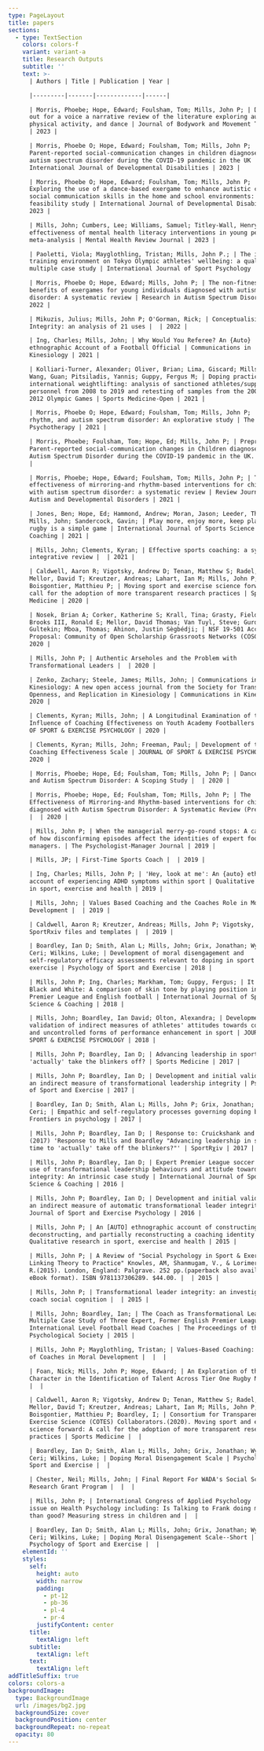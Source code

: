 ```yaml
---
type: PageLayout
title: papers
sections:
  - type: TextSection
    colors: colors-f
    variant: variant-a
    title: Research Outputs
    subtitle: ''
    text: >-
      | Authors | Title | Publication | Year |

      |---------|-------|-------------|------|

      | Morris, Phoebe; Hope, Edward; Foulsham, Tom; Mills, John P; | Dancing
      out for a voice a narrative review of the literature exploring autism,
      physical activity, and dance | Journal of Bodywork and Movement Therapies
      | 2023 |

      | Morris, Phoebe O; Hope, Edward; Foulsham, Tom; Mills, John P; |
      Parent-reported social-communication changes in children diagnosed with
      autism spectrum disorder during the COVID-19 pandemic in the UK |
      International Journal of Developmental Disabilities | 2023 |

      | Morris, Phoebe O; Hope, Edward; Foulsham, Tom; Mills, John P; |
      Exploring the use of a dance-based exergame to enhance autistic children's
      social communication skills in the home and school environments: a
      feasibility study | International Journal of Developmental Disabilities |
      2023 |

      | Mills, John; Cumbers, Lee; Williams, Samuel; Titley-Wall, Henry; | The
      effectiveness of mental health literacy interventions in young people: a
      meta-analysis | Mental Health Review Journal | 2023 |

      | Paoletti, Viola; Mayglothling, Tristan; Mills, John P.; | The impact of
      training environment on Tokyo Olympic athletes' wellbeing: a qualitative
      multiple case study | International Journal of Sport Psychology | 2023 |

      | Morris, Phoebe O; Hope, Edward; Mills, John P; | The non-fitness-related
      benefits of exergames for young individuals diagnosed with autism spectrum
      disorder: A systematic review | Research in Autism Spectrum Disorders |
      2022 |

      | Mikuzis, Julius; Mills, John P; O'Gorman, Rick; | Conceptualising Moral
      Integrity: an analysis of 21 uses |  | 2022 |

      | Ing, Charles; Mills, John; | Why Would You Referee? An {Auto}
      ethnographic Account of a Football Official | Communications in
      Kinesiology | 2021 |

      | Kolliari-Turner, Alexander; Oliver, Brian; Lima, Giscard; Mills, John P;
      Wang, Guan; Pitsiladis, Yannis; Guppy, Fergus M; | Doping practices in
      international weightlifting: analysis of sanctioned athletes/support
      personnel from 2008 to 2019 and retesting of samples from the 2008 and
      2012 Olympic Games | Sports Medicine-Open | 2021 |

      | Morris, Phoebe O; Hope, Edward; Foulsham, Tom; Mills, John P; | Dance,
      rhythm, and autism spectrum disorder: An explorative study | The Arts in
      Psychotherapy | 2021 |

      | Morris, Phoebe; Foulsham, Tom; Hope, Ed; Mills, John P; | Preprint:
      Parent-reported social-communication changes in Children diagnosed with
      Autism Spectrum Disorder during the COVID-19 pandemic in the UK. |  | 2021
      |

      | Morris, Phoebe; Hope, Edward; Foulsham, Tom; Mills, John P; | The
      effectiveness of mirroring-and rhythm-based interventions for children
      with autism spectrum disorder: a systematic review | Review Journal of
      Autism and Developmental Disorders | 2021 |

      | Jones, Ben; Hope, Ed; Hammond, Andrew; Moran, Jason; Leeder, Thomas;
      Mills, John; Sandercock, Gavin; | Play more, enjoy more, keep playing
      rugby is a simple game | International Journal of Sports Science &
      Coaching | 2021 |

      | Mills, John; Clements, Kyran; | Effective sports coaching: a systematic
      integrative review |  | 2021 |

      | Caldwell, Aaron R; Vigotsky, Andrew D; Tenan, Matthew S; Radel, Rémi;
      Mellor, David T; Kreutzer, Andreas; Lahart, Ian M; Mills, John P;
      Boisgontier, Matthieu P; | Moving sport and exercise science forward: a
      call for the adoption of more transparent research practices | Sports
      Medicine | 2020 |

      | Nosek, Brian A; Corker, Katherine S; Krall, Tina; Grasty, Fielding L;
      Brooks III, Ronald E; Mellor, David Thomas; Van Tuyl, Steve; Gurdal,
      Gultekin; Mboa, Thomas; Ahinon, Justin Sègbédji; | NSF 19-501 AccelNet
      Proposal: Community of Open Scholarship Grassroots Networks (COSGN) |  |
      2020 |

      | Mills, John P; | Authentic Arseholes and the Problem with
      Transformational Leaders |  | 2020 |

      | Zenko, Zachary; Steele, James; Mills, John; | Communications in
      Kinesiology: A new open access journal from the Society for Transparency,
      Openness, and Replication in Kinesiology | Communications in Kinesiology |
      2020 |

      | Clements, Kyran; Mills, John; | A Longitudinal Examination of the
      Influence of Coaching Effectiveness on Youth Academy Footballers | JOURNAL
      OF SPORT & EXERCISE PSYCHOLOGY | 2020 |

      | Clements, Kyran; Mills, John; Freeman, Paul; | Development of the Youth
      Coaching Effectiveness Scale | JOURNAL OF SPORT & EXERCISE PSYCHOLOGY |
      2020 |

      | Morris, Phoebe; Hope, Ed; Foulsham, Tom; Mills, John P; | Dance, Rhythm
      and Autism Spectrum Disorder: A Scoping Study |  | 2020 |

      | Morris, Phoebe; Hope, Ed; Foulsham, Tom; Mills, John P; | The
      Effectiveness of Mirroring-and Rhythm-based interventions for children
      diagnosed with Autism Spectrum Disorder: A Systematic Review (Pre-print)
      |  | 2020 |

      | Mills, John P; | When the managerial merry-go-round stops: A case study
      of how disconfirming episodes affect the identities of expert football
      managers. | The Psychologist-Manager Journal | 2019 |

      | Mills, JP; | First-Time Sports Coach |  | 2019 |

      | Ing, Charles; Mills, John P; | 'Hey, look at me': An {auto} ethnographic
      account of experiencing ADHD symptoms within sport | Qualitative research
      in sport, exercise and health | 2019 |

      | Mills, John; | Values Based Coaching and the Coaches Role in Moral
      Development |  | 2019 |

      | Caldwell, Aaron R; Kreutzer, Andreas; Mills, John P; Vigotsky, Andrew; |
      SportRxiv files and templates |  | 2019 |

      | Boardley, Ian D; Smith, Alan L; Mills, John; Grix, Jonathan; Wynne,
      Ceri; Wilkins, Luke; | Development of moral disengagement and
      self-regulatory efficacy assessments relevant to doping in sport and
      exercise | Psychology of Sport and Exercise | 2018 |

      | Mills, John P; Ing, Charles; Markham, Tom; Guppy, Fergus; | It is not
      Black and White: A comparison of skin tone by playing position in the
      Premier League and English football | International Journal of Sports
      Science & Coaching | 2018 |

      | Mills, John; Boardley, Ian David; Olton, Alexandra; | Development and
      validation of indirect measures of athletes' attitudes towards controlled
      and uncontrolled forms of performance enhancement in sport | JOURNAL OF
      SPORT & EXERCISE PSYCHOLOGY | 2018 |

      | Mills, John P; Boardley, Ian D; | Advancing leadership in sport: Time to
      'actually' take the blinkers off? | Sports Medicine | 2017 |

      | Mills, John P; Boardley, Ian D; | Development and initial validation of
      an indirect measure of transformational leadership integrity | Psychology
      of Sport and Exercise | 2017 |

      | Boardley, Ian D; Smith, Alan L; Mills, John P; Grix, Jonathan; Wynne,
      Ceri; | Empathic and self-regulatory processes governing doping behavior |
      Frontiers in psychology | 2017 |

      | Mills, John P; Boardley, Ian D; | Response to: Cruickshank and Collins
      (2017) 'Response to Mills and Boardley "Advancing leadership in sport:
      time to 'actually' take off the blinkers?"' | SportRχiv | 2017 |

      | Mills, John P; Boardley, Ian D; | Expert Premier League soccer managers'
      use of transformational leadership behaviours and attitude towards sport
      integrity: An intrinsic case study | International Journal of Sports
      Science & Coaching | 2016 |

      | Mills, John P; Boardley, Ian D; | Development and initial validation of
      an indirect measure of automatic transformational leader integrity |
      Journal of Sport and Exercise Psychology | 2016 |

      | Mills, John P; | An [AUTO] ethnographic account of constructing,
      deconstructing, and partially reconstructing a coaching identity |
      Qualitative research in sport, exercise and health | 2015 |

      | Mills, John P; | A Review of "Social Psychology in Sport & Exercise:
      Linking Theory to Practice" Knowles, AM, Shanmugam, V., & Lorimer,
      R.(2015). London, England: Palgrave. 252 pp.(paperback also available in
      eBook format). ISBN 9781137306289. $44.00. |  | 2015 |

      | Mills, John P; | Transformational leader integrity: an investigation of
      coach social cognition |  | 2015 |

      | Mills, John; Boardley, Ian; | The Coach as Transformational Leader: A
      Multiple Case Study of Three Expert, Former English Premier League or
      International Level Football Head Coaches | The Proceedings of the British
      Psychological Society | 2015 |

      | Mills, John P; Mayglothling, Tristan; | Values-Based Coaching: The Role
      of Coaches in Moral Development |  |  |

      | Foan, Nick; Mills, John P; Hope, Edward; | An Exploration of the Role of
      Character in the Identification of Talent Across Tier One Rugby Nations | 
      |  |

      | Caldwell, Aaron R; Vigotsky, Andrew D; Tenan, Matthew S; Radel, Rémi;
      Mellor, David T; Kreutzer, Andreas; Lahart, Ian M; Mills, John P;
      Boisgontier, Matthieu P; Boardley, I; | Consortium for Transparency in
      Exercise Science (COTES) Collaborators.(2020). Moving sport and exercise
      science forward: A call for the adoption of more transparent research
      practices | Sports Medicine |  |

      | Boardley, Ian D; Smith, Alan L; Mills, John; Grix, Jonathan; Wynne,
      Ceri; Wilkins, Luke; | Doping Moral Disengagement Scale | Psychology of
      Sport and Exercise |  |

      | Chester, Neil; Mills, John; | Final Report For WADA's Social Science
      Research Grant Program |  |  |

      | Mills, John P; | International Congress of Applied Psychology | Special
      issue on Health Psychology including: Is Talking to Frank doing more harm
      than good? Measuring stress in children and |  |

      | Boardley, Ian D; Smith, Alan L; Mills, John; Grix, Jonathan; Wynne,
      Ceri; Wilkins, Luke; | Doping Moral Disengagement Scale--Short |
      Psychology of Sport and Exercise |  |
    elementId: ''
    styles:
      self:
        height: auto
        width: narrow
        padding:
          - pt-12
          - pb-36
          - pl-4
          - pr-4
        justifyContent: center
      title:
        textAlign: left
      subtitle:
        textAlign: left
      text:
        textAlign: left
addTitleSuffix: true
colors: colors-a
backgroundImage:
  type: BackgroundImage
  url: /images/bg2.jpg
  backgroundSize: cover
  backgroundPosition: center
  backgroundRepeat: no-repeat
  opacity: 80
---
```

